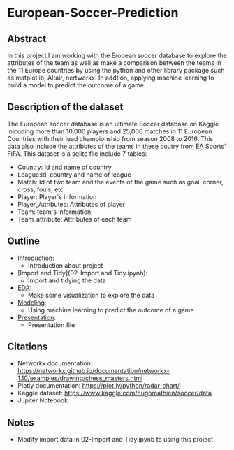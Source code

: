 # European-Soccer-Prediction
## Abstract
In this project I am working with the Eropean soccer database to explore the attributes of the team as well as make a comparison between the teams in the 11 Europe countries by using the python and other library package such as matplotlib, Altair, nertworkx. In addtion, applying machine learning to build a model to predict the outcome of a game.
## Description of the dataset
The European soccer database is an ultimate Soccer database on Kaggle inlcuding more than 10,000 players and 25,000 matches in 11 European Countries with their lead championship from season 2008 to 2016. This data also include the attributes of the teams in these coutry from EA Sports' FIFA. 
This dataset is a sqlite file include 7 tables:
* Country: Id and name of country
* League:Id, country and name of league
* Match: Id of two team and the events of the game such as goal, corner, cross, fouls, etc
* Player: Player's information
* Player_Attributes: Attributes of player
* Team: team's information
* Team_attribute: Attributes of each team
## Outline
* [Introduction](01-Introduction.ipynb): 
    * Introduction about project
* [Import and Tidy](02-Import and Tidy.ipynb): 
    * Import and tidying the data
* [EDA](03-EDA.ipynb): 
    * Make some visualization to explore the data
* [Modeling](04-Modeling.ipynb): 
    * Using machine learning to predict the outcome of a game
* [Presentation](05-Presentation.ipynb): 
    * Presentation file
## Citations
* Networkx documentation: https://networkx.github.io/documentation/networkx-1.10/examples/drawing/chess_masters.html
* Plotly documentation: https://plot.ly/python/radar-chart/
* Kaggle dataset: https://www.kaggle.com/hugomathien/soccer/data
* Jupiter Notebook
## Notes
* Modify import data in 02-Import and Tidy.ipynb to using this project.
